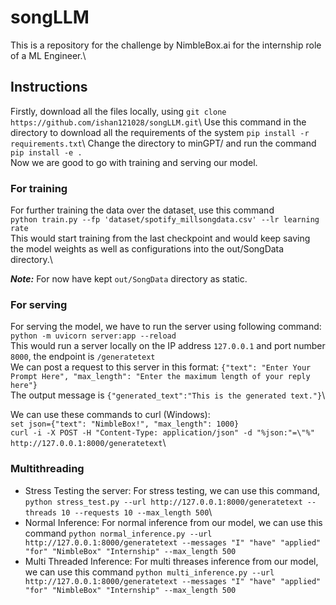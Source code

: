 # songLLM
This is a repository for the challenge by NimbleBox.ai for the internship role of a ML Engineer.\
## Instructions
Firstly, download all the files locally, using `git clone https://github.com/ishan121028/songLLM.git`\\
Use this command in the directory to download all the requirements of the system `pip install -r requirements.txt`\\
Change the directory to minGPT/ and run the command `pip install -e .`\
Now we are good to go with training and serving our model.


### For training

For further training the data over the dataset, use this command\
`python train.py --fp 'dataset/spotify_millsongdata.csv' --lr learning rate`\
This would start training from the last checkpoint and would keep saving the model weights as well as configurations into the out/SongData directory.\

***Note:*** For now have kept `out/SongData` directory as static.

### For serving

For serving the model, we have to run the server using following command: \
`python -m uvicorn server:app --reload`\
This would run a server locally on the IP address `127.0.0.1` and port number `8000`, the endpoint is `/generatetext`\
We can post a request to this server in this format: `{"text": "Enter Your Prompt Here", "max_length": "Enter the maximum length of your reply here"}`\
The output message is `{"generated_text":"This is the generated text."}`\

We can use these commands to curl (Windows):\
`set json={"text": "NimbleBox!", "max_length": 1000}`\
`curl -i -X POST -H "Content-Type: application/json" -d "%json:"=\"%" http://127.0.0.1:8000/generatetext`\

### Multithreading 

* Stress Testing the server: For stress testing, we can use this command, `python stress_test.py --url http://127.0.0.1:8000/generatetext --threads 10 --requests 10 --max_length 500`\
* Normal Inference: For normal inference from our model, we can use this command `python normal_inference.py --url http://127.0.0.1:8000/generatetext --messages "I" "have" "applied" "for" "NimbleBox" "Internship" --max_length 500`
* Multi Threaded Inference: For multi threases inference from our model, we can use this command `python multi_inference.py --url http://127.0.0.1:8000/generatetext --messages "I" "have" "applied" "for" "NimbleBox" "Internship" --max_length 500`





